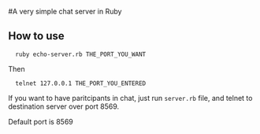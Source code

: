 #A very simple chat server in Ruby

## How to use

```
  ruby echo-server.rb THE_PORT_YOU_WANT
```

Then

```
  telnet 127.0.0.1 THE_PORT_YOU_ENTERED
```

If you want to have paritcipants in chat, just run `server.rb` file, and telnet to destination server over port 8569. 

Default port is 8569
